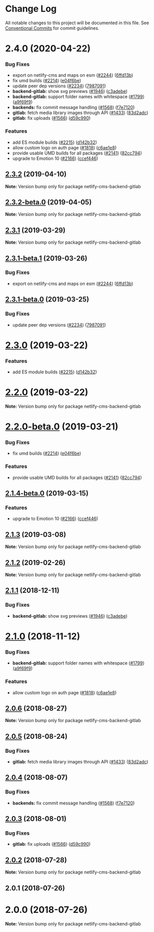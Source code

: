 # Change Log

All notable changes to this project will be documented in this file.
See [Conventional Commits](https://conventionalcommits.org) for commit guidelines.

# 2.4.0 (2020-04-22)


### Bug Fixes

* export on netlify-cms and maps on esm ([#2244](https://github.com/netlify/netlify-cms/tree/master/packages/netlify-cms-backend-gitlab/issues/2244)) ([6ffd13b](https://github.com/netlify/netlify-cms/tree/master/packages/netlify-cms-backend-gitlab/commit/6ffd13b))
* fix umd builds ([#2214](https://github.com/netlify/netlify-cms/tree/master/packages/netlify-cms-backend-gitlab/issues/2214)) ([e04f6be](https://github.com/netlify/netlify-cms/tree/master/packages/netlify-cms-backend-gitlab/commit/e04f6be))
* update peer dep versions ([#2234](https://github.com/netlify/netlify-cms/tree/master/packages/netlify-cms-backend-gitlab/issues/2234)) ([7987091](https://github.com/netlify/netlify-cms/tree/master/packages/netlify-cms-backend-gitlab/commit/7987091))
* **backend-gitlab:** show svg previews ([#1946](https://github.com/netlify/netlify-cms/tree/master/packages/netlify-cms-backend-gitlab/issues/1946)) ([c3adebe](https://github.com/netlify/netlify-cms/tree/master/packages/netlify-cms-backend-gitlab/commit/c3adebe))
* **backend-gitlab:** support folder names with whitespace ([#1799](https://github.com/netlify/netlify-cms/tree/master/packages/netlify-cms-backend-gitlab/issues/1799)) ([a9f69f9](https://github.com/netlify/netlify-cms/tree/master/packages/netlify-cms-backend-gitlab/commit/a9f69f9))
* **backends:** fix commit message handling ([#1568](https://github.com/netlify/netlify-cms/tree/master/packages/netlify-cms-backend-gitlab/issues/1568)) ([f7e7120](https://github.com/netlify/netlify-cms/tree/master/packages/netlify-cms-backend-gitlab/commit/f7e7120))
* **gitlab:** fetch media library images through API ([#1433](https://github.com/netlify/netlify-cms/tree/master/packages/netlify-cms-backend-gitlab/issues/1433)) ([83d2adc](https://github.com/netlify/netlify-cms/tree/master/packages/netlify-cms-backend-gitlab/commit/83d2adc))
* **gitlab:** fix uploads ([#1566](https://github.com/netlify/netlify-cms/tree/master/packages/netlify-cms-backend-gitlab/issues/1566)) ([d59c990](https://github.com/netlify/netlify-cms/tree/master/packages/netlify-cms-backend-gitlab/commit/d59c990))


### Features

* add ES module builds ([#2215](https://github.com/netlify/netlify-cms/tree/master/packages/netlify-cms-backend-gitlab/issues/2215)) ([d142b32](https://github.com/netlify/netlify-cms/tree/master/packages/netlify-cms-backend-gitlab/commit/d142b32))
* allow custom logo on auth page ([#1818](https://github.com/netlify/netlify-cms/tree/master/packages/netlify-cms-backend-gitlab/issues/1818)) ([c6ae1e8](https://github.com/netlify/netlify-cms/tree/master/packages/netlify-cms-backend-gitlab/commit/c6ae1e8))
* provide usable UMD builds for all packages ([#2141](https://github.com/netlify/netlify-cms/tree/master/packages/netlify-cms-backend-gitlab/issues/2141)) ([82cc794](https://github.com/netlify/netlify-cms/tree/master/packages/netlify-cms-backend-gitlab/commit/82cc794))
* upgrade to Emotion 10 ([#2166](https://github.com/netlify/netlify-cms/tree/master/packages/netlify-cms-backend-gitlab/issues/2166)) ([ccef446](https://github.com/netlify/netlify-cms/tree/master/packages/netlify-cms-backend-gitlab/commit/ccef446))





## [2.3.2](https://github.com/netlify/netlify-cms/tree/master/packages/netlify-cms-backend-gitlab/compare/netlify-cms-backend-gitlab@2.3.2-beta.0...netlify-cms-backend-gitlab@2.3.2) (2019-04-10)

**Note:** Version bump only for package netlify-cms-backend-gitlab





## [2.3.2-beta.0](https://github.com/netlify/netlify-cms/tree/master/packages/netlify-cms-backend-gitlab/compare/netlify-cms-backend-gitlab@2.3.1...netlify-cms-backend-gitlab@2.3.2-beta.0) (2019-04-05)

**Note:** Version bump only for package netlify-cms-backend-gitlab





## [2.3.1](https://github.com/netlify/netlify-cms/tree/master/packages/netlify-cms-backend-gitlab/compare/netlify-cms-backend-gitlab@2.3.1-beta.1...netlify-cms-backend-gitlab@2.3.1) (2019-03-29)

**Note:** Version bump only for package netlify-cms-backend-gitlab





## [2.3.1-beta.1](https://github.com/netlify/netlify-cms/tree/master/packages/netlify-cms-backend-gitlab/compare/netlify-cms-backend-gitlab@2.3.1-beta.0...netlify-cms-backend-gitlab@2.3.1-beta.1) (2019-03-26)


### Bug Fixes

* export on netlify-cms and maps on esm ([#2244](https://github.com/netlify/netlify-cms/tree/master/packages/netlify-cms-backend-gitlab/issues/2244)) ([6ffd13b](https://github.com/netlify/netlify-cms/tree/master/packages/netlify-cms-backend-gitlab/commit/6ffd13b))





## [2.3.1-beta.0](https://github.com/netlify/netlify-cms/tree/master/packages/netlify-cms-backend-gitlab/compare/netlify-cms-backend-gitlab@2.3.0...netlify-cms-backend-gitlab@2.3.1-beta.0) (2019-03-25)


### Bug Fixes

* update peer dep versions ([#2234](https://github.com/netlify/netlify-cms/tree/master/packages/netlify-cms-backend-gitlab/issues/2234)) ([7987091](https://github.com/netlify/netlify-cms/tree/master/packages/netlify-cms-backend-gitlab/commit/7987091))





# [2.3.0](https://github.com/netlify/netlify-cms/tree/master/packages/netlify-cms-backend-gitlab/compare/netlify-cms-backend-gitlab@2.2.0...netlify-cms-backend-gitlab@2.3.0) (2019-03-22)


### Features

* add ES module builds ([#2215](https://github.com/netlify/netlify-cms/tree/master/packages/netlify-cms-backend-gitlab/issues/2215)) ([d142b32](https://github.com/netlify/netlify-cms/tree/master/packages/netlify-cms-backend-gitlab/commit/d142b32))





# [2.2.0](https://github.com/netlify/netlify-cms/tree/master/packages/netlify-cms-backend-gitlab/compare/netlify-cms-backend-gitlab@2.2.0-beta.0...netlify-cms-backend-gitlab@2.2.0) (2019-03-22)

**Note:** Version bump only for package netlify-cms-backend-gitlab





# [2.2.0-beta.0](https://github.com/netlify/netlify-cms/tree/master/packages/netlify-cms-backend-gitlab/compare/netlify-cms-backend-gitlab@2.1.4-beta.0...netlify-cms-backend-gitlab@2.2.0-beta.0) (2019-03-21)


### Bug Fixes

* fix umd builds ([#2214](https://github.com/netlify/netlify-cms/tree/master/packages/netlify-cms-backend-gitlab/issues/2214)) ([e04f6be](https://github.com/netlify/netlify-cms/tree/master/packages/netlify-cms-backend-gitlab/commit/e04f6be))


### Features

* provide usable UMD builds for all packages ([#2141](https://github.com/netlify/netlify-cms/tree/master/packages/netlify-cms-backend-gitlab/issues/2141)) ([82cc794](https://github.com/netlify/netlify-cms/tree/master/packages/netlify-cms-backend-gitlab/commit/82cc794))





## [2.1.4-beta.0](https://github.com/netlify/netlify-cms/tree/master/packages/netlify-cms-backend-gitlab/compare/netlify-cms-backend-gitlab@2.1.3...netlify-cms-backend-gitlab@2.1.4-beta.0) (2019-03-15)


### Features

* upgrade to Emotion 10 ([#2166](https://github.com/netlify/netlify-cms/tree/master/packages/netlify-cms-backend-gitlab/issues/2166)) ([ccef446](https://github.com/netlify/netlify-cms/tree/master/packages/netlify-cms-backend-gitlab/commit/ccef446))





## [2.1.3](https://github.com/netlify/netlify-cms/tree/master/packages/netlify-cms-backend-gitlab/compare/netlify-cms-backend-gitlab@2.1.2...netlify-cms-backend-gitlab@2.1.3) (2019-03-08)

**Note:** Version bump only for package netlify-cms-backend-gitlab





## [2.1.2](https://github.com/netlify/netlify-cms/tree/master/packages/netlify-cms-backend-gitlab/compare/netlify-cms-backend-gitlab@2.1.1...netlify-cms-backend-gitlab@2.1.2) (2019-02-26)

**Note:** Version bump only for package netlify-cms-backend-gitlab





## [2.1.1](https://github.com/netlify/netlify-cms/tree/master/packages/netlify-cms-backend-gitlab/compare/netlify-cms-backend-gitlab@2.1.0...netlify-cms-backend-gitlab@2.1.1) (2018-12-11)


### Bug Fixes

* **backend-gitlab:** show svg previews ([#1946](https://github.com/netlify/netlify-cms/tree/master/packages/netlify-cms-backend-gitlab/issues/1946)) ([c3adebe](https://github.com/netlify/netlify-cms/tree/master/packages/netlify-cms-backend-gitlab/commit/c3adebe))





# [2.1.0](https://github.com/netlify/netlify-cms/tree/master/packages/netlify-cms-backend-gitlab/compare/netlify-cms-backend-gitlab@2.0.6...netlify-cms-backend-gitlab@2.1.0) (2018-11-12)


### Bug Fixes

* **backend-gitlab:** support folder names with whitespace ([#1799](https://github.com/netlify/netlify-cms/tree/master/packages/netlify-cms-backend-gitlab/issues/1799)) ([a9f69f9](https://github.com/netlify/netlify-cms/tree/master/packages/netlify-cms-backend-gitlab/commit/a9f69f9))


### Features

* allow custom logo on auth page ([#1818](https://github.com/netlify/netlify-cms/tree/master/packages/netlify-cms-backend-gitlab/issues/1818)) ([c6ae1e8](https://github.com/netlify/netlify-cms/tree/master/packages/netlify-cms-backend-gitlab/commit/c6ae1e8))





<a name="2.0.6"></a>
## [2.0.6](https://github.com/netlify/netlify-cms/tree/master/packages/netlify-cms-backend-gitlab/compare/netlify-cms-backend-gitlab@2.0.5...netlify-cms-backend-gitlab@2.0.6) (2018-08-27)




**Note:** Version bump only for package netlify-cms-backend-gitlab

<a name="2.0.5"></a>
## [2.0.5](https://github.com/netlify/netlify-cms/tree/master/packages/netlify-cms-backend-gitlab/compare/netlify-cms-backend-gitlab@2.0.4...netlify-cms-backend-gitlab@2.0.5) (2018-08-24)


### Bug Fixes

* **gitlab:** fetch media library images through API ([#1433](https://github.com/netlify/netlify-cms/tree/master/packages/netlify-cms-backend-gitlab/issues/1433)) ([83d2adc](https://github.com/netlify/netlify-cms/tree/master/packages/netlify-cms-backend-gitlab/commit/83d2adc))




<a name="2.0.4"></a>
## [2.0.4](https://github.com/netlify/netlify-cms/tree/master/packages/netlify-cms-backend-gitlab/compare/netlify-cms-backend-gitlab@2.0.3...netlify-cms-backend-gitlab@2.0.4) (2018-08-07)


### Bug Fixes

* **backends:** fix commit message handling ([#1568](https://github.com/netlify/netlify-cms/tree/master/packages/netlify-cms-backend-gitlab/issues/1568)) ([f7e7120](https://github.com/netlify/netlify-cms/tree/master/packages/netlify-cms-backend-gitlab/commit/f7e7120))




<a name="2.0.3"></a>
## [2.0.3](https://github.com/netlify/netlify-cms/tree/master/packages/netlify-cms-backend-gitlab/compare/netlify-cms-backend-gitlab@2.0.2...netlify-cms-backend-gitlab@2.0.3) (2018-08-01)


### Bug Fixes

* **gitlab:** fix uploads ([#1566](https://github.com/netlify/netlify-cms/tree/master/packages/netlify-cms-backend-gitlab/issues/1566)) ([d59c990](https://github.com/netlify/netlify-cms/tree/master/packages/netlify-cms-backend-gitlab/commit/d59c990))




<a name="2.0.2"></a>
## [2.0.2](https://github.com/netlify/netlify-cms/tree/master/packages/netlify-cms-backend-gitlab/compare/netlify-cms-backend-gitlab@2.0.1...netlify-cms-backend-gitlab@2.0.2) (2018-07-28)




**Note:** Version bump only for package netlify-cms-backend-gitlab

<a name="2.0.1"></a>
## 2.0.1 (2018-07-26)



<a name="2.0.0"></a>
# 2.0.0 (2018-07-26)




**Note:** Version bump only for package netlify-cms-backend-gitlab
